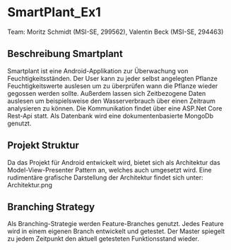 # SmartPlant_Ex1
Team: Moritz Schmidt (MSI-SE, 299562), Valentin Beck (MSI-SE, 294463)

## Beschreibung Smartplant
Smartplant ist eine Android-Applikation zur Überwachung von Feuchtigkeitsständen. Der User kann zu jeder selbst angelegten Pflanze Feuchtigkeitswerte auslesen um zu überprüfen wann die Pflanze wieder gegossen werden sollte. Außerdem lassen sich Zeitbezogene Daten auslesen um beispielsweise den Wasserverbrauch über einen Zeitraum analysieren zu können.
Die Kommunikation findet über eine ASP.Net Core Rest-Api statt. Als Datenbank wird eine dokumentenbasierte MongoDb genutzt.

## Projekt Struktur
Da das Projekt für Android entwickelt wird, bietet sich als Architektur das Model-View-Presenter Pattern an, welches auch umgesetzt wird. Eine rudimentäre grafische Darstellung der Architektur findet sich unter: Architektur.png

## Branching Strategy 
Als Branching-Strategie werden Feature-Branches genutzt. Jedes Feature wird in einem eigenen Branch entwickelt und getestet. Der Master spiegelt zu jedem Zeitpunkt den aktuell getesteten Funktionsstand wieder.
